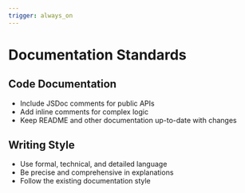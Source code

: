 ```yaml
---
trigger: always_on
---
```


# Documentation Standards

## Code Documentation

- Include JSDoc comments for public APIs
- Add inline comments for complex logic
- Keep README and other documentation up-to-date with changes

## Writing Style

- Use formal, technical, and detailed language
- Be precise and comprehensive in explanations
- Follow the existing documentation style
